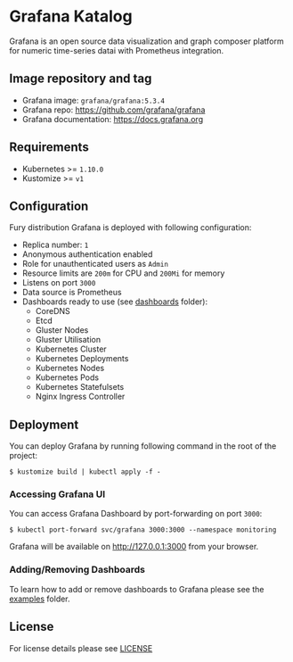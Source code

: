 # Grafana Katalog

Grafana is an open source data visualization and graph composer platform for
numeric time-series datai with Prometheus integration.


## Image repository and tag

* Grafana image: `grafana/grafana:5.3.4`
* Grafana repo: https://github.com/grafana/grafana
* Grafana documentation: https://docs.grafana.org


## Requirements

- Kubernetes >= `1.10.0`
- Kustomize >= `v1`


## Configuration

Fury distribution Grafana is deployed with following configuration:
- Replica number: `1`
- Anonymous authentication enabled
- Role for unauthenticated users as `Admin`
- Resource limits are `200m` for CPU and `200Mi` for memory
- Listens on port `3000`
- Data source is Prometheus
- Dashboards ready to use (see [dashboards](dashboards) folder):
   * CoreDNS
   * Etcd
   * Gluster Nodes
   * Gluster Utilisation
   * Kubernetes Cluster
   * Kubernetes Deployments
   * Kubernetes Nodes
   * Kubernetes Pods
   * Kubernetes Statefulsets
   * Nginx Ingress Controller


## Deployment

You can deploy Grafana by running following command in the root of the project:

```shell
$ kustomize build | kubectl apply -f -
```


### Accessing Grafana UI

You can access Grafana Dashboard by port-forwarding on port `3000`:

```shell
$ kubectl port-forward svc/grafana 3000:3000 --namespace monitoring
```

Grafana will be available on http://127.0.0.1:3000 from your browser.


### Adding/Removing Dashboards

To learn how to add or remove dashboards to Grafana please see the
[examples](../../examples) folder.


## License

For license details please see [LICENSE](https://sighup.io/fury/license)

